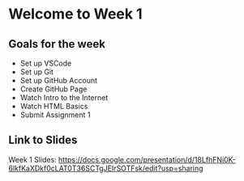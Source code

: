# Welcome to Week 1 
## Goals for the week 
*  Set up VSCode 
*  Set up Git
*  Set up GitHub Account 
*  Create GitHub Page 
*  Watch Intro to the Internet 
*  Watch HTML Basics
*  Submit Assignment 1 

## Link to Slides 

Week 1 Slides: https://docs.google.com/presentation/d/18LfhFNi0K-6lkfKaXDkf0cLAT0T36SCTgJEIrSOTFsk/edit?usp=sharing 
